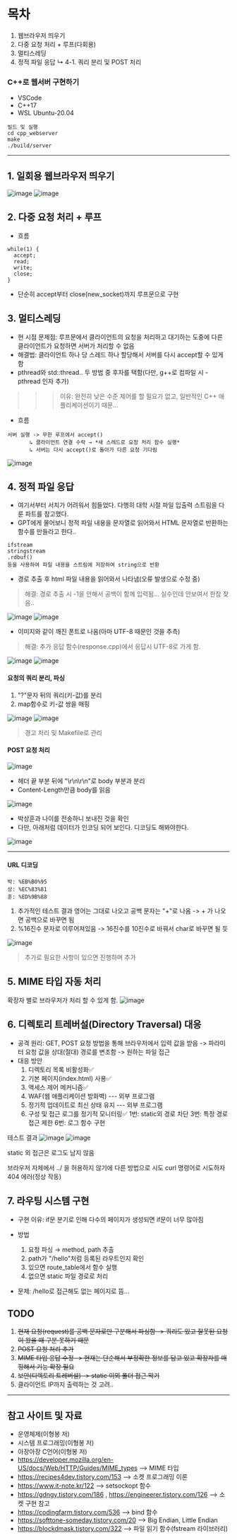 # 목차
1. 웹브라우저 띄우기
2. 다중 요청 처리 + 루프(다회용)
3. 멀티스레딩
4. 정적 파일 응답
    ↳ 4-1. 쿼리 분리 및 POST 처리
### C++로 웹서버 구현하기
- VSCode
- C++17
- WSL Ubuntu-20.04

```
빌드 및 실행
cd cpp_webserver
make
./build/server
```
---
## 1. 일회용 웹브라우저 띄우기
![image](https://github.com/user-attachments/assets/4aac2eaf-a39e-4871-bc91-84aed8bde3ae)
![image](https://github.com/user-attachments/assets/86528396-70b7-4da1-8f0c-94c0802af4dc)


## 2. 다중 요청 처리 + 루프
- 흐름
```
while(1) {
  accept;
  read;
  write;
  close;
}
```
- 단순히 accept부터 close(new_socket)까지 루프문으로 구현


## 3. 멀티스레딩
- 현 시점 문제점: 루프문에서 클라이언트의 요청을 처리하고 대기하는 도중에 다른 클라이언트가 요청하면 서버가 처리할 수 없음
- 해결법: 클라이언트 하나 당 스레드 하나 할당해서 서버를 다시 accept할 수 있게 함
- pthread와 std::thread.. 두 방법 중 후자를 택함(다만, g++로 컴파일 시 -pthread 인자 추가)

>>> 이유: 완전히 낮은 수준 제어를 할 필요가 없고, 일반적인 C++ 애플리케이션이기 때문...

- 흐름
```
서버 실행 -> 무한 루프에서 accept()
       ↳ 클라이언트 연결 수락 → *새 스레드로 요청 처리 함수 실행*
       ↳ 서버는 다시 accept()로 돌아가 다른 요청 기다림
```
![image](https://github.com/user-attachments/assets/ed490d06-5999-4e6b-b488-39ed8a0fa612)


## 4. 정적 파일 응답
- 여기서부터 서치가 어려워서 힘들었다. 다행히 대학 시절 파일 입출력 스트림을 다룬 파트를 참고했다.
- GPT에게 물어보니 정적 파일 내용을 문자열로 읽어와서 HTML 문자열로 반환하는 함수를 만들라고 한다..
```
ifstream
stringstream
.rdbuf()
등을 사용하여 파일 내용을 스트림에 저장하여 string으로 반환
```
- 경로 추출 후 html 파일 내용을 읽어와서 나타냄(오류 발생으로 수정 중)
> 해결: 경로 추출 시 -1을 안해서 공백이 함께 입력됨... 실수인데 안보여서 한참 찾음..

![image](https://github.com/user-attachments/assets/7a795dbf-d7c2-40d0-84a7-309d27ded742)
![image](https://github.com/user-attachments/assets/6f0849e7-ee6c-4ea2-8abb-88474b1da3ff)

- 이미지와 같이 깨진 폰트로 나옴(아마 UTF-8 때문인 것을 추측)
> 해결: <meta charset= "UTF-8"> 추가
> 응답 함수(response.cpp)에서 응답시 UTF-8로 가게 함.

![image](https://github.com/user-attachments/assets/fca7b160-8d68-449b-a409-a17b82da5f1e)
![image](https://github.com/user-attachments/assets/73d7dd1b-b810-48b8-abf7-599b37435b4c)

#### 요청의 쿼리 분리, 파싱
1. "?"문자 뒤의 쿼리(키-값)를 분리
2. map함수로 키-값 쌍을 매핑

![image](https://github.com/user-attachments/assets/29056998-64bb-4b52-9ad4-195132e62694)
![image](https://github.com/user-attachments/assets/c9d112b0-a6b6-47ef-b995-3f053994d67d)

> 경고 처리 및 Makefile로 관리

#### POST 요청 처리
![image](https://github.com/user-attachments/assets/0592adb2-99e9-4794-b99b-8cf3b89a6d86)
- 헤더 끝 부분 뒤에 "\r\n\r\n"로 body 부분과 분리
- Content-Length만큼 body를 읽음

![image](https://github.com/user-attachments/assets/9e6711e0-ed25-41b5-9542-4f834e842576)

- 박상훈과 나이를 전송하니 보내진 것을 확인
- 다만, 아래처럼 데이터가 인코딩 되어 보인다. 디코딩도 해봐야한다.

![image](https://github.com/user-attachments/assets/e079d111-e3fc-451b-bb5b-832aa9599631)

---
#### URL 디코딩
```
박: %EB%B0%95
상: %EC%83%81
훈: %ED%9B%88
```
1. 추가적인 테스트 결과 영어는 그대로 나오고 공백 문자는 "+"로 나옴 -> + 가 나오면 공백으로 바꾸면 됨
2. %16진수 문자로 이루어져있음 -> 16진수를 10진수로 바꿔서 char로 바꾸면 될 듯

![image](https://github.com/user-attachments/assets/6cfbb9cf-4f60-49af-91dc-29fc51c9fc42)
> 추가로 필요한 사항이 있으면 진행하며 추가

## 5. MIME 타입 자동 처리
확장자 별로 브라우저가 처리 할 수 있게 함.
![image](https://github.com/user-attachments/assets/2df2f151-3e03-4807-8892-fc63e334cc0a)

## 6. 디렉토리 트레버설(Directory Traversal) 대응
- 공격 원리: GET, POST 요청 방법을 통해 브라우저에서 입력 값을 받음 -> 파라미터 요청 값을 상대(절대) 경로를 변조함 -> 원하는 파일 접근
- 대응 방안
    1. 디렉토리 목록 비활성화✅
    2. 기본 페이지(index.html) 사용✅
    3. 액세스 제어 메커니즘✅
    4. WAF(웹 애플리케이션 방화벽) --- 외부 프로그램
    5. 정기적 업데이트로 최신 상태 유지 --- 외부 프로그램
    6. 구성 및 접근 로그를 정기적 모니터링✅
1번: static외 경로 차단
3번: 특정 경로 접근 제한
6번: 로그 함수 구현

테스트 결과
![image](https://github.com/user-attachments/assets/5024b0e4-73b1-4307-b693-41f4344b1727)
![image](https://github.com/user-attachments/assets/1263fd2f-5a7f-4d21-bb79-44ad9a9d0b2a)

static 외 접근은 로그도 남지 않음

브라우저 자체에서 ../ 을 허용하지 않기에 다른 방법으로 시도
curl 명령어로 시도하자 404 에러(정상 작동)

## 7. 라우팅 시스템 구현
- 구현 이유: if문 분기로 인해 다수의 페이지가 생성되면 if문이 너무 많아짐
- 방법
    1. 요청 파싱 → method, path 추출
    2. path가 "/hello"처럼 등록된 라우트인지 확인
    3. 있으면 route_table에서 함수 실행
    4. 없으면 static 파일 경로로 처리

 - 문제: /hello로 접근해도 없는 페이지로 뜸...

## TODO
1. ~~현재 요청(request)를 공백 문자로만 구분해서 파싱함 -> 쿼리도 있고 잘못된 요청이 왔을 때 구분 못하기 때문~~
2. ~~POST 요청 처리 추가~~
3. ~~MIME 타입 응답 수정 -> 현재는 단순해서 부정확한 정보를 담고 있고 확장자를 매핑해서 기능 확장 필요~~
4. ~~보안(디렉토리 트레버설) -> static 이외 폴더 접근 막기~~
5. 클라이언트 IP까지 출력하는 것 고려..
 
---
## 참고 사이트 및 자료
- 운영체제(이형봉 저)
- 시스템 프로그래밍(이형봉 저)
- 아장아장 C언어(이형봉 저)
- https://developer.mozilla.org/en-US/docs/Web/HTTP/Guides/MIME_types --> MIME 타입
- https://recipes4dev.tistory.com/153 --> 소켓 프로그래밍 이론
- https://www.it-note.kr/122 --> setsockopt 함수
- https://gdngy.tistory.com/186 , https://engineerer.tistory.com/126 --> 소켓 구현 참고
- https://codingfarm.tistory.com/536 --> bind 함수
- https://softtone-someday.tistory.com/20 --> Big Endian, Little Endian
- https://blockdmask.tistory.com/322 --> 파일 읽기 함수(fstream 라이브러리)
